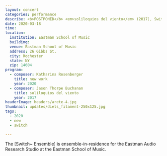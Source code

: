 ```yaml
---
layout: concert
categories: performance
describe: <b>POSTPONED</b> <em>soliloquios del viento</em> (2017), Switch~ Ensemble. Tech for Katharina Rosenberger's <em>Up Close</em> (2019).
date: 2020-03-18
time:
location:
  institution: Eastman School of Music
  building:
  venue: Eastman School of Music
  address: 26 Gibbs St.
  city: Rochester
  state: NY
  zip: 14604
program:
  - composer: Katharina Rosenberger
    title: new work
    year: 2020
  - composer: Jason Thorpe Buchanan
    title: soliloquios del viento
    year: 2017
headerImage: headers/arete-4.jpg
thumbnail: updates/diels_filament-250x125.jpg
tags:
  - 2020
  - new
  - switch

---
```


The [Switch~ Ensemble] is ensemble-in-residence for the Eastman Audio Research Studio at the Eastman School of Music.
